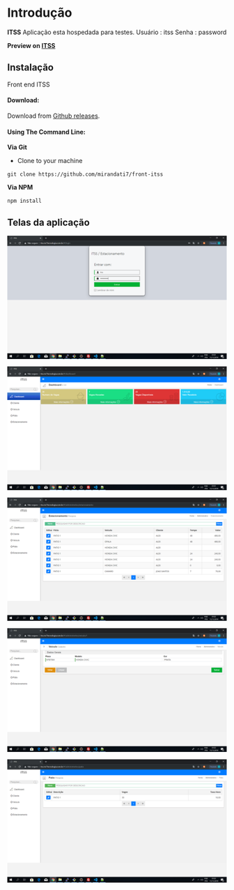 Introdução
============

**ITSS** Aplicação esta hospedada para testes.
Usuário : itss
Senha   : password

**Preview on [ITSS](http://itss.mr7tecnologia.com.br/)**

Instalação
------------
Front end ITSS 

#### Download:

Download from [Github releases](https://github.com/mirandati7/front-itss).

#### Using The Command Line:

__Via Git__
- Clone to your machine
```
git clone https://github.com/mirandati7/front-itss
```

__Via NPM__
```bash
npm install 
```


Telas da aplicação
------------------------------
!["Login"](https://github.com/mirandati7/front-itss/blob/master/screenshots/login.png "Login Estacionamento")

!["Dashboard"](https://github.com/mirandati7/front-itss/blob/master/screenshots/dashboard.png "Dashboard")

!["Estacionamento"](https://github.com/mirandati7/front-itss/blob/master/screenshots/estacionamento-list.png "Estacionamento List")

!["Veículo"](https://github.com/mirandati7/front-itss/blob/master/screenshots/veiculo-detail.png "Veículo Detail")

!["Pátio"](https://github.com/mirandati7/front-itss/blob/master/screenshots/patio-list.png "Pátio List")